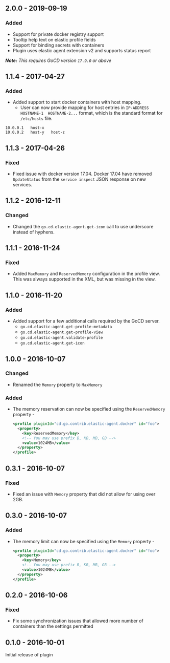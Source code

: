 ## 2.0.0 - 2019-09-19

### Added

- Support for private docker registry support
- Tooltip help text on elastic profile fields 
- Support for binding secrets with containers
- Plugin uses elastic agent extension v2 and supports status report

**_Note:_** *_This requires GoCD version `17.9.0` or above_* 

## 1.1.4 - 2017-04-27

### Added

- Added support to start docker containers with host mapping.
  * User can now provide mapping for host entries in `IP-ADDRESS   HOSTNAME-1  HOSTNAME-2...` format, which is the standard format for `/etc/hosts` file.

```
10.0.0.1   host-x
10.0.0.2   host-y   host-z
```

## 1.1.3 - 2017-04-26

### Fixed

- Fixed issue with docker version 17.04. Docker 17.04 have removed `UpdateStatus` from the `service inspect` JSON response on new services.

## 1.1.2 - 2016-12-11

### Changed

- Changed the `go.cd.elastic-agent.get-icon` call to use underscore instead of hyphens.

## 1.1.1 - 2016-11-24

### Fixed

- Added `MaxMemory` and `ReservedMemory` configuration in the profile view. This was always supported in the XML, but was missing in the view.

## 1.1.0 - 2016-11-20

### Added

- Added support for a few additional calls required by the GoCD server.
  * `go.cd.elastic-agent.get-profile-metadata`
  * `go.cd.elastic-agent.get-profile-view`
  * `go.cd.elastic-agent.validate-profile`
  * `go.cd.elastic-agent.get-icon`

## 1.0.0 - 2016-10-07

### Changed

- Renamed the `Memory` property to `MaxMemory`

### Added

- The memory reservation can now be specified using the `ReservedMemory` property -

    ```xml
    <profile pluginId="cd.go.contrib.elastic-agent.docker" id="foo">
      <property>
        <key>ReservedMemory</key>
        <!-- You may use prefix B, KB, MB, GB -->
        <value>1024MB</value>
      </property>
    </profile>
    ```


## 0.3.1 - 2016-10-07

### Fixed

- Fixed an issue with `Memory` property that did not allow for using over 2GB.

## 0.3.0 - 2016-10-07

### Added

- The memory limit can now be specified using the `Memory` property -

    ```xml
    <profile pluginId="cd.go.contrib.elastic-agent.docker" id="foo">
      <property>
        <key>Memory</key>
        <!-- You may use prefix B, KB, MB, GB -->
        <value>1024MB</value>
      </property>
    </profile>
    ```

## 0.2.0 - 2016-10-06

### Fixed

- Fix some synchronization issues that allowed more number of containers than the settings permitted

## 0.1.0 - 2016-10-01

Initial release of plugin
